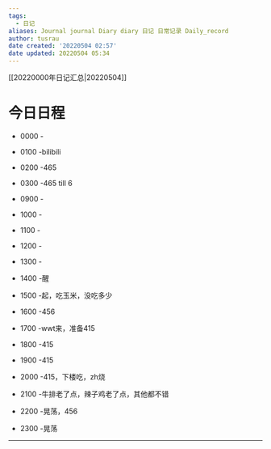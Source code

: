 ```yaml
---
tags:
  - 日记
aliases: Journal journal Diary diary 日记 日常记录 Daily_record
author: tusrau
date created: '20220504 02:57'
date updated: 20220504 05:34
---
```


[[20220000年日记汇总|20220504]]

# 今日日程

- 0000 -
- 0100 -bilibili
- 0200 -465
- 0300 -465 till 6

- 0900 -
- 1000 -
- 1100 -
- 1200 -
- 1300 -
- 1400 -醒
- 1500 -起，吃玉米，没吃多少
- 1600 -456
- 1700 -wwt来，准备415
- 1800 -415

- 1900 -415
- 2000 -415，下楼吃，zh烧
- 2100 -牛排老了点，辣子鸡老了点，其他都不错
- 2200 -晃荡，456
- 2300 -晃荡

---
